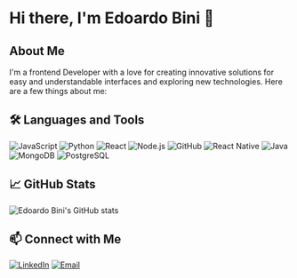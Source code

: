 # Hi there, I'm Edoardo Bini 👋

## About Me

I'm a frontend Developer with a love for creating innovative solutions for easy and understandable interfaces and exploring new technologies. Here are a few things about me:

## 🛠️ Languages and Tools

![JavaScript](https://img.shields.io/badge/-JavaScript-black?style=flat-square&logo=javascript)
![Python](https://img.shields.io/badge/-Python-black?style=flat-square&logo=python)
![React](https://img.shields.io/badge/-React-black?style=flat-square&logo=react)
![Node.js](https://img.shields.io/badge/-Node.js-black?style=flat-square&logo=node.js)
![GitHub](https://img.shields.io/badge/-GitHub-black?style=flat-square&logo=github)
![React Native](https://img.shields.io/badge/-React%20Native-black?style=flat-square&logo=react)
![Java](https://img.shields.io/badge/-Java-black?style=flat-square&logo=java)
![MongoDB](https://img.shields.io/badge/-MongoDB-black?style=flat-square&logo=mongodb)
![PostgreSQL](https://img.shields.io/badge/-PostgreSQL-black?style=flat-square&logo=postgresql)

## 📈 GitHub Stats

![Edoardo Bini's GitHub stats](https://github-readme-stats.vercel.app/api?username=EdoardoBini&show_icons=true&theme=radical)

## 📫 Connect with Me

[![LinkedIn](https://img.shields.io/badge/-LinkedIn-black?style=flat-square&logo=linkedin)](https://www.linkedin.com/in/edoardo-bini-b11076180/)
[![Email](https://img.shields.io/badge/-Email-black?style=flat-square&logo=gmail)](mailto:bini.edoardo@outlook.it)
